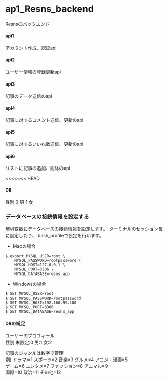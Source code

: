 # ap1_Resns_backend
Resnsのバックエンド

#### api1
アカウント作成、認証api

#### api2
ユーザー情報の登録更新api

#### api3
記事のデータ送信のapi

#### api4
記事に対するコメント送信、更新のapi

#### api5
記事に対するいいね数送信、更新のapi

#### api6
リストに記事の追加、削除のapi

<<<<<<< HEAD
#### DB
性別 0:男 1:女  

### データベースの接続情報を設定する
環境変数にデータベースの接続情報を設定します。
ターミナルのセッション毎に設定したり、.bash_profileで設定を行います。

- Macの場合
```cassandraql
$ export MYSQL_USER=root \
    MYSQL_PASSWORD=rootpassword \
    MYSQL_HOST=127.0.0.1 \
    MYSQL_PORT=3306 \
    MYSQL_DATABASE=resns_app
```

- Windowsの場合
```cassandraql
$ SET MYSQL_USER=root
$ SET MYSQL_PASSWORD=rootpassword
$ SET MYSQL_HOST=192.168.99.100
$ SET MYSQL_PORT=3306
$ SET MYSQL_DATABASE=resns_app
```

#### DBの補足
ユーザーのプロフィール  
性別 未設定:0 男:1 女:2

記事のジャンルは数字で管理  
例)  ドラマ＝1 スポーツ=2 音楽=3 グルメ=4 アニメ・漫画=5  
ゲーム=6 エンタメ=7 ファッション=8 アニマル=9   
国際=10 政治=11 その他=12
